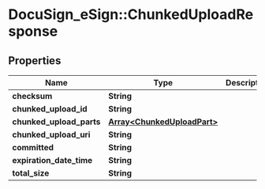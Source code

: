 # DocuSign_eSign::ChunkedUploadResponse

## Properties
Name | Type | Description | Notes
------------ | ------------- | ------------- | -------------
**checksum** | **String** |  | [optional] 
**chunked_upload_id** | **String** |  | [optional] 
**chunked_upload_parts** | [**Array&lt;ChunkedUploadPart&gt;**](ChunkedUploadPart.md) |  | [optional] 
**chunked_upload_uri** | **String** |  | [optional] 
**committed** | **String** |  | [optional] 
**expiration_date_time** | **String** |  | [optional] 
**total_size** | **String** |  | [optional] 


